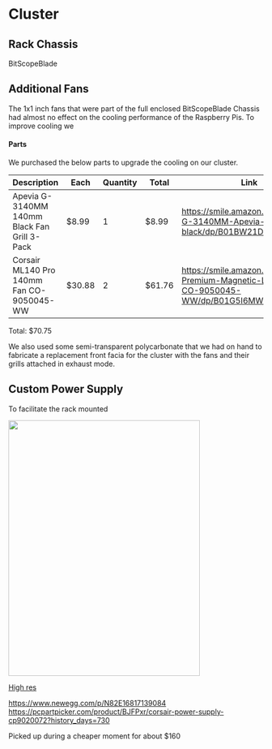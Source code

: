 # Cluster




## Rack Chassis

BitScopeBlade


## Additional Fans

The 1x1 inch fans that were part of the full enclosed BitScopeBlade Chassis had almost no effect on the cooling performance of the Raspberry Pis.
To improve cooling we 

#### Parts

We purchased the below parts to upgrade the cooling on our cluster.

| Description                                  | Each   | Quantity | Total  | Link                                                                                     |
|----------------------------------------------|--------|----------|--------|------------------------------------------------------------------------------------------|
| Apevia G-3140MM 140mm Black Fan Grill 3-Pack | $8.99  | 1        | $8.99  | https://smile.amazon.com/APEVIA-G-3140MM-Apevia-140mm-black/dp/B01BW21DXC                |
| Corsair ML140 Pro 140mm Fan CO-9050045-WW    | $30.88 | 2        | $61.76 | https://smile.amazon.com/Corsair-Premium-Magnetic-Levitation-CO-9050045-WW/dp/B01G5I6MW0 |

Total: $70.75

We also used some semi-transparent polycarbonate that we had on hand to fabricate a replacement front facia for the cluster with the fans and their grills attached in exhaust mode.

## Custom Power Supply

To facilitate the rack mounted 

<img src="power_mounted.jpg" alt="" width="378" height="504"/>

[High res](power_mounted.jpg)



https://www.newegg.com/p/N82E16817139084
https://pcpartpicker.com/product/BJFPxr/corsair-power-supply-cp9020072?history_days=730

Picked up during a cheaper moment for about $160


